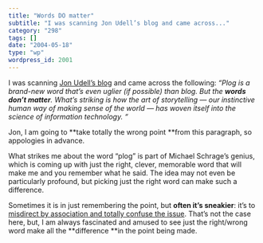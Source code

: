 ```yaml
---
title: "Words DO matter"
subtitle: "I was scanning Jon Udell’s blog and came across..."
category: "298"
tags: []
date: "2004-05-18"
type: "wp"
wordpress_id: 2001
---
```

I was scanning [Jon Udell’s blog](http://weblog.infoworld.com/udell/2004/05/17.html) and came across the following:
*“Plog is a brand-new word that’s even uglier (if possible) than blog. But the **words don’t matter**. What’s striking is how the art of storytelling — our instinctive human way of making sense of the world — has woven itself into the science of information technology. “*

Jon, I am going to **take totally the wrong point **from this paragraph, so appologies in advance.

What strikes me about the word “plog” is part of Michael Schrage’s genius, which is coming up with just the right, clever, memorable word that will make me and you remember what he said. The idea may not even be particularly profound, but picking just the right word can make such a difference.

Sometimes it is in just remembering the point, but **often it’s sneakier**: it’s to [misdirect by association and totally confuse the issue](/weblogs/archives/000266.html). That’s not the case here, but, I am always fascinated and amused to see just the right/wrong word make all the **difference **in the point being made.